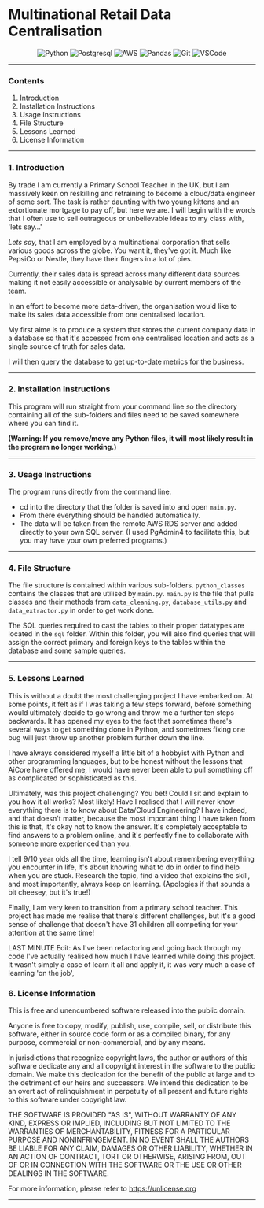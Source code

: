 # Multinational Retail Data Centralisation 
<div align='center'> 

![Python](https://img.shields.io/badge/Python-FFD43B?style=for-the-badge&logo=python&logoColor=blue) ![Postgresql](https://img.shields.io/badge/PostgreSQL-316192?style=for-the-badge&logo=postgresql&logoColor=white) ![AWS](https://img.shields.io/badge/Amazon_AWS-FF9900?style=for-the-badge&logo=amazonaws&logoColor=white) ![Pandas](https://img.shields.io/badge/pandas-%23150458.svg?style=for-the-badge&logo=pandas&logoColor=white)  ![Git](https://img.shields.io/badge/GIT-E44C30?style=for-the-badge&logo=git&logoColor=white) ![VSCode](	https://img.shields.io/badge/VSCode-0078D4?style=for-the-badge&logo=visual%20studio%20code&logoColor=white)</div>

---
### Contents

1. Introduction
2. Installation Instructions
3. Usage Instructions
4. File Structure
5. Lessons Learned
6. License Information


---

### 1. Introduction
By trade I am currently a Primary School Teacher in the UK, but I am massively keen on reskilling and retraining to become a cloud/data engineer of some sort. The task is rather daunting with two young kittens and an extortionate mortgage to pay off, but here we are. I will begin with the words that I often use to sell outrageous or unbelievable ideas to my class with, 'lets say...'

*Lets say,* that I am employed by a multinational corporation that sells various goods across the globe. You want it, they've got it. Much like PepsiCo or Nestle, they have their fingers in a lot of pies.

Currently, their sales data is spread across many different data sources making it not easily accessible or analysable by current members of the team.

In an effort to become more data-driven, the organisation would like to make its sales data accessible from one centralised location.

My first aime is to produce a system that stores the current company data in a database so that it's accessed from one centralised location and acts as a single source of truth for sales data.

I will then query the database to get up-to-date metrics for the business.

---

### 2. Installation Instructions

This program will run straight from your command line so the directory containing all of the sub-folders and files need to be saved somewhere where you can find it. 

**(Warning: If you remove/move any Python files, it will most likely result in the program no longer working.)**

---

### 3. Usage Instructions

The program runs directly from the command line. 
- cd into the directory that the folder is saved into and open `main.py`.
- From there everything should be handled automatically. 
- The data will be taken from the remote AWS RDS server and added directly to your own SQL server. (I used PgAdmin4 to facilitate this, but you may have your own preferred programs.)

---

### 4. File Structure

The file structure is contained within various sub-folders. `python_classes` contains the classes that are utilised by `main.py`.
`main.py` is the file that pulls classes and their methods from `data_cleaning.py`, `database_utils.py` and `data_extractor.py` in order to get work done.

The SQL queries required to cast the tables to their proper datatypes are located in the `sql` folder. Within this folder, you will also find queries that will assign the correct primary and foreign keys to the tables within the database and some sample queries. 

---

### 5. Lessons Learned
This is without a doubt the most challenging project I have embarked on. At some points, it felt as if I was taking a few steps forward, before something would ultimately decide to go wrong and throw me a further ten steps backwards. It has opened my eyes to the fact that sometimes there's several ways to get something done in Python, and sometimes fixing one bug will just throw up another problem further down the line. 

I have always considered myself a little bit of a hobbyist with Python and other programming languages, but to be honest without the lessons that AiCore have offered me, I would have never been able to pull something off as complicated or sophisticated as this. 

Ultimately, was this project challenging? You bet! Could I sit and explain to you how it all works? Most likely! Have I realised that I will never know everything there is to know about Data/Cloud Engineering? I have indeed, and that doesn't matter, because the most important thing I have taken from this is that, it's okay not to know the answer. It's completely acceptable to find answers to a problem online, and it's perfectly fine to collaborate with someone more experienced than you. 

I tell 9/10 year olds all the time, learning isn't about remembering everything you encounter in life, it's about knowing what to do in order to find help when you are stuck. Research the topic, find a video that explains the skill, and most importantly, always keep on learning. (Apologies if that sounds a bit cheesey, but it's true!)

Finally, I am very keen to transition from a primary school teacher. This project has made me realise that there's different challenges, but it's a good sense of challenge that doesn't have 31 children all competing for your attention at the same time!

LAST MINUTE Edit: As I've been refactoring and going back through my code I've actually realised how much I have learned while doing this project. It wasn't simply a case of learn it all and apply it, it was very much a case of learning 'on the job', 

### 6. License Information

This is free and unencumbered software released into the public domain.

Anyone is free to copy, modify, publish, use, compile, sell, or
distribute this software, either in source code form or as a compiled
binary, for any purpose, commercial or non-commercial, and by any
means.

In jurisdictions that recognize copyright laws, the author or authors
of this software dedicate any and all copyright interest in the
software to the public domain. We make this dedication for the benefit
of the public at large and to the detriment of our heirs and
successors. We intend this dedication to be an overt act of
relinquishment in perpetuity of all present and future rights to this
software under copyright law.

THE SOFTWARE IS PROVIDED "AS IS", WITHOUT WARRANTY OF ANY KIND,
EXPRESS OR IMPLIED, INCLUDING BUT NOT LIMITED TO THE WARRANTIES OF
MERCHANTABILITY, FITNESS FOR A PARTICULAR PURPOSE AND NONINFRINGEMENT.
IN NO EVENT SHALL THE AUTHORS BE LIABLE FOR ANY CLAIM, DAMAGES OR
OTHER LIABILITY, WHETHER IN AN ACTION OF CONTRACT, TORT OR OTHERWISE,
ARISING FROM, OUT OF OR IN CONNECTION WITH THE SOFTWARE OR THE USE OR
OTHER DEALINGS IN THE SOFTWARE.

For more information, please refer to <https://unlicense.org>

---

